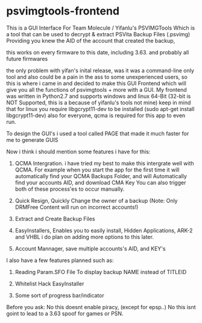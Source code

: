 # psvimgtools-frontend
This is a GUI Interface For Team Molecule / Yifanlu's PSVIMGTools 
Which is a tool that can be used to decrypt & extract PSVita Backup Files (.psvimg) Providing you knew the AID of the account that created the backup, 

this works on every firmware to this date, including 3.63. and probably all future firmwares

the only problem with yifan's inital release, was it was a command-line only tool and also could be a pain in the ass to some unexperienced users, so this is where i came in and decided to make this GUI Frontend which will give you all the functions of psvimgtools + more with a GUI. My frontend was written in Python2.7 and supports windows and linux 64-Bit 
(32-bit is NOT Supported, this is a because of yifanlu's tools not mine) keep in mind that for linux you require libgcrypt11-dev to be installed (sudo apt-get install libgcrypt11-dev) also for everyone, qcma is required for this app to even run.

To design the GUI's i used a tool called PAGE that made it much faster for me to generate GUIS

Now i think i should mention some features i have for this:

1. QCMA Intergration. i have tried my best to make this intergrate well with QCMA. For example when you start the app for the first time it will automatically find your QCMA Backups Folder, and will Automatically find your accounts AID, and download CMA Key You can also trigger both of these process'es to occur manually.

2. Quick Resign, Quickly Change the owner of a backup (Note: Only DRMFree Content will run on incorrect accounts!)

3. Extract and Create Backup Files

4. EasyInstallers, Enables you to easily install, Hidden Applications, ARK-2 and VHBL i do plan on adding more options to this later.

5. Account Mannager, save multiple accounts's AID, and KEY's

I also have a few features planned such as:

1. Reading Param.SFO File To display backup NAME instead of TITLEID

2. Whitelist Hack EasyInstaller

3. Some sort of progress bar/indicator


Before you ask:
  No this doesnt enable piracy, (except for epsp..)
  No this isnt goint to lead to a 3.63 spoof for games or PSN.


